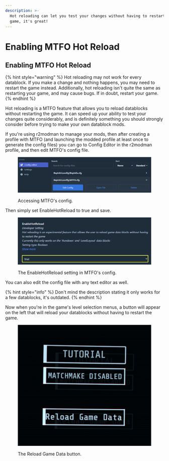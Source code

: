```yaml
---
description: >-
  Hot reloading can let you test your changes without having to restart your
  game, it's great!
---
```


# Enabling MTFO Hot Reload

## Enabling MTFO Hot Reload

{% hint style="warning" %}
Hot reloading may not work for every datablock. If you make a change and nothing happens, you may need to restart the game instead. Additionally, hot reloading isn't quite the same as restarting your game, and may cause bugs. If in doubt, restart your game.
{% endhint %}

Hot reloading is a MTFO feature that allows you to reload datablocks without restarting the game. It can speed up your ability to test your changes quite considerably, and is definitely something you should strongly consider before trying to make your own datablock mods.

If you're using r2modman to manage your mods, then after creating a profile with MTFO (and launching the modded profile at least once to generate the config files) you can go to Config Editor in the r2modman profile, and then edit MTFO's config file.

<figure><img src="../.gitbook/assets/1 (2).png" alt=""><figcaption><p>Accessing MTFO's config.</p></figcaption></figure>

Then simply set EnableHotReload to true and save.

<figure><img src="../.gitbook/assets/enablehotreload.png" alt=""><figcaption><p>The EnableHotReload setting in MTFO's config.</p></figcaption></figure>

You can also edit the config file with any text editor as well.

{% hint style="info" %}
Don't mind the description stating it only works for a few datablocks, it's outdated.
{% endhint %}

Now when you're in the game's level selection menus, a button will appear on the left that will reload your datablocks without having to restart the game.

<figure><img src="../.gitbook/assets/reloadgamedata.png" alt=""><figcaption><p>The Reload Game Data button.</p></figcaption></figure>
